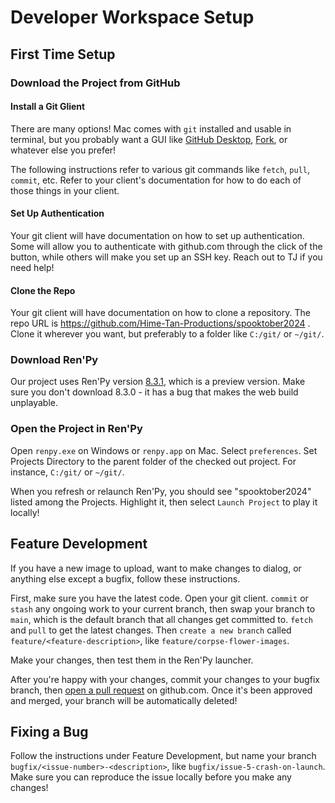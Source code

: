 # Developer Workspace Setup

## First Time Setup

### Download the Project from GitHub

#### Install a Git Glient
There are many options! Mac comes with `git` installed and usable in terminal, but you probably want a GUI like [GitHub Desktop](https://desktop.github.com/download/), [Fork](https://git-fork.com/), or whatever else you prefer!

The following instructions refer to various git commands like `fetch`, `pull`, `commit`, etc. Refer to your client's documentation for how to do each of those things in your client.

#### Set Up Authentication
Your git client will have documentation on how to set up authentication. Some will allow you to authenticate with github.com through the click of the button, while others will make you set up an SSH key. Reach out to TJ if you need help!

#### Clone the Repo
Your git client will have documentation on how to clone a repository. The repo URL is https://github.com/Hime-Tan-Productions/spooktober2024 . Clone it wherever you want, but preferably to a folder like `C:/git/` or `~/git/`.

### Download Ren'Py
Our project uses Ren'Py version [8.3.1](https://www.renpy.org/release/8.3.1), which is a preview version. Make sure you don't download 8.3.0 - it has a bug that makes the web build unplayable.

### Open the Project in Ren'Py
Open `renpy.exe` on Windows or `renpy.app` on Mac. Select `preferences`. Set Projects Directory to the parent folder of the checked out project. For instance, `C:/git/` or `~/git/`.

When you refresh or relaunch Ren'Py, you should see "spooktober2024" listed among the Projects. Highlight it, then select `Launch Project` to play it locally!

## Feature Development
If you have a new image to upload, want to make changes to dialog, or anything else except a bugfix, follow these instructions.

First, make sure you have the latest code. Open your git client. `commit` or `stash` any ongoing work to your current branch, then swap your branch to `main`, which is the default branch that all changes get committed to. `fetch` and `pull` to get the latest changes. Then `create a new branch` called `feature/<feature-description>`, like `feature/corpse-flower-images`.

Make your changes, then test them in the Ren'Py launcher.

After you're happy with your changes, commit your changes to your bugfix branch, then [open a pull request](https://docs.github.com/en/pull-requests/collaborating-with-pull-requests/proposing-changes-to-your-work-with-pull-requests/about-pull-requests) on github.com. Once it's been approved and merged, your branch will be automatically deleted!

## Fixing a Bug
Follow the instructions under Feature Development, but name your branch `bugfix/<issue-number>-<description>`, like `bugfix/issue-5-crash-on-launch`.
Make sure you can reproduce the issue locally before you make any changes!
